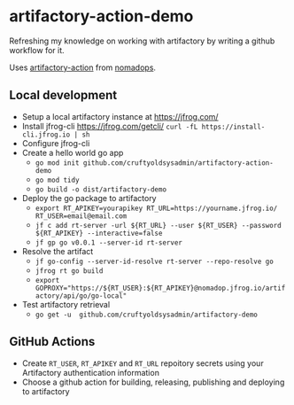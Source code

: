 # artifactory-action-demo
Refreshing my knowledge on working with artifactory by writing a github workflow for it.

Uses [artifactory-action](http://github.com/nomadops/artifactory-action) from [nomadops](https://github.com/nomadops).

## Local development

* Setup a local artifactory instance at https://jfrog.com/
* Install jfrog-cli https://jfrog.com/getcli/ 
  `curl -fL https://install-cli.jfrog.io | sh`
* Configure jfrog-cli
* Create a hello world go app
  * `go mod init github.com/cruftyoldsysadmin/artifactory-action-demo`
  * `go mod tidy`
  * `go build -o dist/artifactory-demo`
* Deploy the go package to artifactory
  * `export RT_APIKEY=yourapikey RT_URL=https://yourname.jfrog.io/ RT_USER=email@email.com`
  * `jf c add rt-server -url ${RT_URL} --user ${RT_USER} --password ${RT_APIKEY} --interactive=false`
  * `jf gp go v0.0.1 --server-id rt-server`
* Resolve the artifact
  * `jf go-config --server-id-resolve rt-server --repo-resolve go`
  * `jfrog rt go build`
  * `export GOPROXY="https://${RT_USER}:${RT_APIKEY}@nomadop.jfrog.io/artifactory/api/go/go-local"` 
* Test artifactory retrieval
  * `go get -u  github.com/cruftyoldsysadmin/artifactory-demo`

## GitHub Actions

* Create `RT_USER`, `RT_APIKEY` and `RT_URL` repoitory secrets using your Artifactory authentication information
* Choose a github action for building, releasing, publishing and deploying to artifactory